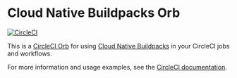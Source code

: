 # Cloud Native Buildpacks Orb

[![CircleCI](https://circleci.com/gh/elbandito/buildpacks-orb.svg?style=svg)](https://circleci.com/gh/jkutner/buildpacks-orb)

This is a [CircleCI Orb](https://circleci.com/orbs/) for using [Cloud Native Buildpacks](https://buildpacks.io) in your CircleCI jobs and workflows.

For more information and usage examples, see the [CircleCI documentation](https://circleci.com/orbs/registry/orb/elbandito/buildpacks).
